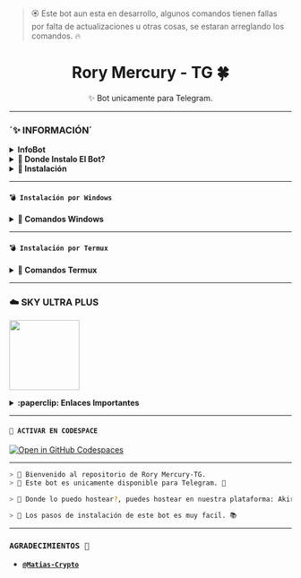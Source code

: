 > 🏵 Este bot aun esta en desarrollo, algunos comandos tienen fallas por falta de actualizaciones u otras cosas, se estaran arreglando los comandos. 🔥

<h1 align="center">Rory Mercury - TG 🍀</h1>

<p align="center"<img src="https://qu.ax/snFtM.jpg"></p>

<p align="center">✨ Bot unicamente para Telegram.</p>
</p>

---

### **´✨ INFORMACIÓN´**

<details>
  <summary><b> InfoBot </b></summary>
  
  > 🏵 Este bot es solo funcional en la plataforma de Telegram, si quieres instalar el bot edita la parte config.json y cambias el token al token del bot de telegram 🏵
  
</details>

<details>
 <summary><b> 🚩 Donde Instalo El Bot? </b></summary>

> 🌺 Para instalar el bot te invito que uses el hosting **`Akirax Hosting`** el hosting es 100% confiable que esperas para usarlo?, unete ya a nuestra comunidad!!! 🌸

</details>

<details>
 <summary><b> 🚩 Instalación </b></summary>

> 🌺 Si instalas el bot en hosting como Akirax, o CodeSpace ve al archivo config.json y cambia el token actual que está al token que te da el BotFather en Telegram. 🌸

> 🔥 Ejemplo: En este caso está: 

> • TOKEN="7558258855:AAFGwQktw7GHqrNpCcI1vv1Tw-QCtDgQ_S8"

> 🔥 Edita la parte donde está el token del bot de Tg y cambialo a tu token de telegram:

> • TOKEN="Aquí Token que te da BotFather"

[**`Aquí Link Archivo`**](https://github.com/memochiko/RoryMercury-TG/blob/main/config.jon)

> 🌺 El token puedes cambiarlo en el archivo config.json 🌸

> 🌺 Si usas Termux, Windowa entre otros puedes clonar el repositorio y editar la parte config.json y coloca el token actual que te da el BotFarher en telegram. Y ya puedes instalar el Bot telegram. 🌸

</details>


---

#### **`💣 Instalación por Windows`**

<details>
 <summary><b> 🦎 Comandos Windows</b></summary>

```bash
> git clone https://github.com/memochiko/RoryMercury-TG
```

```bash
> cd YaemoriBot-TG
```

```bash
> python main.py
```

</details>

---

#### **`💣 Instalación por Termux`**

<details>
 <summary><b> 🦎 Comandos Termux</b></summary>

```bash
> pkg update && pkg upgrade
```

```bash
> pkg install python git
```

```bash
> pip install --upgrade pip
```

```bash
> git clone https://github.com/memochiko/RoryMercury-TG
```

```bash
> cd RoryMercury-TG
```

```bash
> pip install -r requirements.txt
```

```bash
> python main.py
```

</details>

---

### ☁️ SKY ULTRA PLUS
<a href="https://home.akirax.net"><img src="[https://qu.ax/zFzXF.png](https://qu.ax/pASbO.jpg)" height="125px"></a>

<details>
 <summary><b>:paperclip: Enlaces Importantes</b></summary>

- **Dashboard:** [`Aquí`](https://home.akirax.net)
- **Panel:** [`Aquí`](https://console.akirax.net)
- **Canal de WhatsApp:** [`Aquí`](https://whatsapp.com/channel/0029VakUvreFHWpyWUr4Jr0g)
- **Comunidad:** [`Aquí`](https://chat.whatsapp.com/JPwcXvPEUwlEOyjI3BpYys)
- **Contacto(s):** 
[`Memo Chiko`](https://wa.me/56967964633) [`Matias-Crypto`](https://wa.me/51953265359)

</details>

---

#### **`🌌 ACTIVAR EN CODESPACE`**

[![Open in GitHub Codespaces](https://github.com/codespaces/badge.svg)](https://github.com/codespaces/new?skip_quickstart=true&machine=basicLinux32gb&repo=memochiko/RoryMercury-TG&ref=main&geo=UsEast)

----- 

```bash
> 🌸 Bienvenido al repositorio de Rory Mercury-TG.
> 💋 Este bot es unicamente disponible para Telegram. 💫

> 🦈 Donde lo puedo hostear?, puedes hostear en nuestra plataforma: Akirax Hosting, compra coins y arquiere el mejor servidor para asi puedas usar el bot sin bugs. ✨️

> 🌺 Los pasos de instalación de este bot es muy facil. 📚
```

---

### **`AGRADECIMIENTOS 🌟`**
- [**`@Matias-Crypto`**](https://github.com/matias-crypto)
